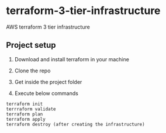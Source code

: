 # terraform-3-tier-infrastructure
AWS terraform 3 tier infrastructure

## Project setup

1. Download and install terraform in your machine

2. Clone the repo

3. Get inside the project folder

4. Execute below commands
```
terraform init
terrraform validate
terraform plan
terraform apply
terraform destroy (after creating the infrastructure)
```